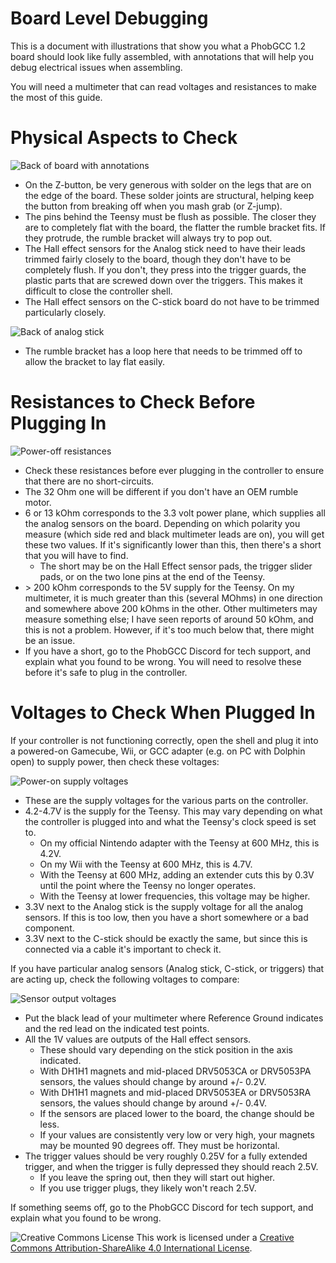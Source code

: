# Board Level Debugging

This is a document with illustrations that show you what a PhobGCC 1.2 board should look like fully assembled, with annotations that will help you debug electrical issues when assembling.

You will need a multimeter that can read voltages and resistances to make the most of this guide.

# Physical Aspects to Check

![Back of board with annotations](https://github.com/PhobGCC/PhobGCC-doc/blob/main/For_Makers/BoardPics/1.2.1_Back_Annotated.jpg?raw=true)

* On the Z-button, be very generous with solder on the legs that are on the edge of the board. These solder joints are structural, helping keep the button from breaking off when you mash grab (or Z-jump).
* The pins behind the Teensy must be flush as possible. The closer they are to completely flat with the board, the flatter the rumble bracket fits. If they protrude, the rumble bracket will always try to pop out.
* The Hall effect sensors for the Analog stick need to have their leads trimmed fairly closely to the board, though they don't have to be completely flush. If you don't, they press into the trigger guards, the plastic parts that are screwed down over the triggers. This makes it difficult to close the controller shell.
* The Hall effect sensors on the C-stick board do not have to be trimmed particularly closely.

![Back of analog stick](https://github.com/PhobGCC/PhobGCC-doc/blob/main/For_Makers/BoardPics/1.2.1_Back_Rumble_Trim.jpg?raw=true)

* The rumble bracket has a loop here that needs to be trimmed off to allow the bracket to lay flat easily.

# Resistances to Check Before Plugging In

![Power-off resistances](https://github.com/PhobGCC/PhobGCC-doc/blob/main/For_Makers/BoardPics/1.2.1_Front_Power_Resistances.jpg?raw=true)

* Check these resistances before ever plugging in the controller to ensure that there are no short-circuits.
* The 32 Ohm one will be different if you don't have an OEM rumble motor.
* 6 or 13 kOhm corresponds to the 3.3 volt power plane, which supplies all the analog sensors on the board. Depending on which polarity you measure (which side red and black multimeter leads are on), you will get these two values. If it's significantly lower than this, then there's a short that you will have to find.
  * The short may be on the Hall Effect sensor pads, the trigger slider pads, or on the two lone pins at the end of the Teensy.
* \> 200 kOhm corresponds to the 5V supply for the Teensy. On my multimeter, it is much greater than this (several MOhms) in one direction and somewhere above 200 kOhms in the other. Other multimeters may measure something else; I have seen reports of around 50 kOhm, and this is not a problem. However, if it's too much below that, there might be an issue.
* If you have a short, go to the PhobGCC Discord for tech support, and explain what you found to be wrong. You will need to resolve these before it's safe to plug in the controller.

# Voltages to Check When Plugged In

If your controller is not functioning correctly, open the shell and plug it into a powered-on Gamecube, Wii, or GCC adapter (e.g. on PC with Dolphin open) to supply power, then check these voltages:

![Power-on supply voltages](https://github.com/PhobGCC/PhobGCC-doc/blob/main/For_Makers/BoardPics/1.2.1_Front_Power_Voltages.jpg?raw=true)

* These are the supply voltages for the various parts on the controller.
* 4.2-4.7V is the supply for the Teensy. This may vary depending on what the controller is plugged into and what the Teensy's clock speed is set to.
  * On my official Nintendo adapter with the Teensy at 600 MHz, this is 4.2V.
  * On my Wii with the Teensy at 600 MHz, this is 4.7V.
  * With the Teensy at 600 MHz, adding an extender cuts this by 0.3V until the point where the Teensy no longer operates.
  * With the Teensy at lower frequencies, this voltage may be higher.
* 3.3V next to the Analog stick is the supply voltage for all the analog sensors. If this is too low, then you have a short somewhere or a bad component.
* 3.3V next to the C-stick should be exactly the same, but since this is connected via a cable it's important to check it.

If you have particular analog sensors (Analog stick, C-stick, or triggers) that are acting up, check the following voltages to compare:

![Sensor output voltages](https://github.com/PhobGCC/PhobGCC-doc/blob/main/For_Makers/BoardPics/1.2.1_Front_Analog_Voltages.jpg?raw=true)

* Put the black lead of your multimeter where Reference Ground indicates and the red lead on the indicated test points.
* All the 1V values are outputs of the Hall effect sensors.
  * These should vary depending on the stick position in the axis indicated.
  * With DH1H1 magnets and mid-placed DRV5053CA or DRV5053PA sensors, the values should change by around +/- 0.2V.
  * With DH1H1 magnets and mid-placed DRV5053EA or DRV5053RA sensors, the values should change by around +/- 0.4V.
  * If the sensors are placed lower to the board, the change should be less.
  * If your values are consistently very low or very high, your magnets may be mounted 90 degrees off. They must be horizontal.
* The trigger values should be very roughly 0.25V for a fully extended trigger, and when the trigger is fully depressed they should reach 2.5V.
  * If you leave the spring out, then they will start out higher.
  * If you use trigger plugs, they likely won't reach 2.5V.

If something seems off, go to the PhobGCC Discord for tech support, and explain what you found to be wrong.

![Creative Commons License](https://i.creativecommons.org/l/by-sa/4.0/88x31.png)
This work is licensed under a [Creative Commons Attribution-ShareAlike 4.0 International License](http://creativecommons.org/licenses/by-sa/4.0/).
